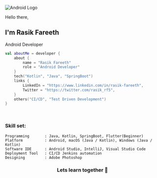 ![Android Logo](https://raw.github.com/rasfarrf5/rasfarrf5/master/android.png)

Hello there, <br>
## I'm Rasik Fareeth <br>
Android Developer
<br>


```kotlin
val aboutMe = developer {
    about {
        name = "Rasik Fareeth"
        role = "Android Developer"
    }
    tech("Kotlin", "Java", "SpringBoot")
    links {
        LinkedIn = "https://www.linkedin.com/in/rasik-fareeth",
        Twitter = "https://twitter.com/rasik_rf5",
    }
    others("CI/CD", "Test Driven Development")
}
```
<br />

### Skill set:
```
Programming       : Java, Kotlin, SpringBoot, Flutter(Beginner)
Platform          : Android, macOS (Java / Kotlin), Windows (Java / Kotlin)
Software IDE      : Android Studio, IntelliJ, Visual Studio Code
Deployment Tool   : CI/CD Jenkins automation
Designing         : Adobe Photoshop
```

<div align="center">

### Lets learn together 🌱

</div>
